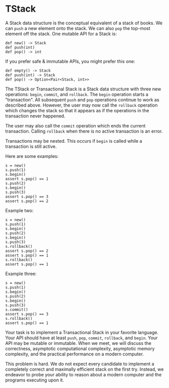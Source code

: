 # TStack

A Stack data structure is the conceptual equivalent of a stack of books. We can `push` a new element
onto the stack. We can also `pop` the top-most element off the stack. One mutable API for a Stack is:

    def new() -> Stack
    def push(int)
    def pop() -> int

If you prefer safe & immutable APIs, you might prefer this one:

    def empty() -> Stack
    def push(int) -> Stack
    def pop() -> Option<Pair<Stack, int>>

The TStack or Transactional Stack is a Stack data structure with three new operations: `begin`,
`commit`, and `rollback`. The `begin` operation starts a "transaction". All subsequent `push` and
`pop` operations continue to work as described above. However, the user may now call the `rollback`
operation which changes the stack so that it appears as if the operations in the transaction never
happened.

The user may also call the `commit` operation which ends the current transaction. Calling `rollback`
when there is no active transaction is an error.

Transactions may be nested. This occurs if `begin` is called while a transaction is still active.

Here are some examples:

    s = new()
    s.push(1)
    s.begin()
    assert s.pop() == 1
    s.push(2)
    s.begin()
    s.push(3)
    assert s.pop() == 3
    assert s.pop() == 2

Example two:

    s = new()
    s.push(1)
    s.begin()
    s.push(2)
    s.begin()
    s.push(3)
    s.rollback()
    assert s.pop() == 2
    assert s.pop() == 1
    s.rollback()
    assert s.pop() == 1

Example three:

    s = new()
    s.push(1)
    s.begin()
    s.push(2)
    s.begin()
    s.push(3)
    s.commit()
    assert s.pop() == 3
    s.rollback()
    assert s.pop() == 1

Your task is to implement a Transactional Stack in your favorite language. Your API should have at
least `push`, `pop`, `commit`, `rollback`, and `begin`. Your API may be mutable or immutable. When
we meet, we will discuss the correctness, asymptotic computational complexity, asymptotic memory
complexity, and the practical performance on a modern computer.

This problem is hard. We do not expect every candidate to implement a completely correct and maximally efficient
stack on the first try. Instead, we endeavor to probe your ability to reason about a modern computer and the programs
executing upon it.
